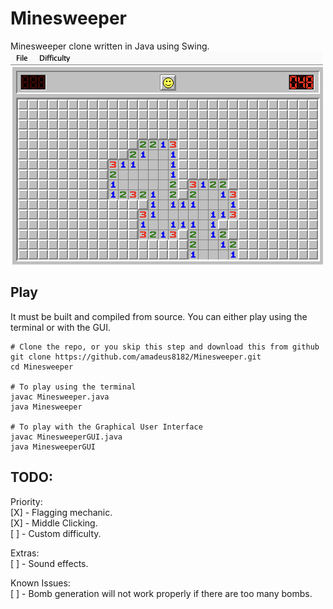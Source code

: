 # Minesweeper
Minesweeper clone written in Java using Swing.  
<img src="./demo.png" width="500" height="341">

## Play
It must be built and compiled from source. You can either play using the terminal or with the GUI.
```
# Clone the repo, or you skip this step and download this from github
git clone https://github.com/amadeus8182/Minesweeper.git
cd Minesweeper

# To play using the terminal
javac Minesweeper.java
java Minesweeper

# To play with the Graphical User Interface
javac MinesweeperGUI.java
java MinesweeperGUI
```
## TODO:
Priority:  
[X] - Flagging mechanic.  
[X] - Middle Clicking.  
[ ] - Custom difficulty.

Extras:  
[ ] - Sound effects.

Known Issues:  
[ ] - Bomb generation will not work properly if there are too many bombs.  


